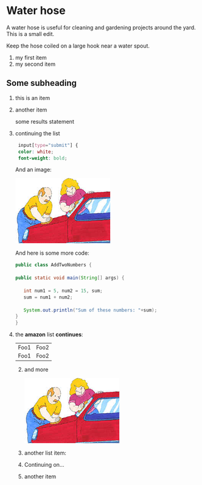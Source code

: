 # Water hose

A water hose is useful for cleaning and gardening projects around the yard. This is a small edit.

Keep the hose coiled on a large hook near a water spout.

<ol>
<li>my first item</li>
<li>my second item</li>
</ol>


<h2 id="someday">Some subheading </h2>

1. this is an item
1. another item
   
   some results statement
   
1. continuing the list

   ```css
    input[type="submit"] {
    color: white;
    font-weight: bold;
   ```

   And an image:
   
   <a href="http://nytimes.com"><img src="../image/carwash.jpg"/></a>    
   
   And here is some more code: 
   
   ```java
   public class AddTwoNumbers {

   public static void main(String[] args) {
        
      int num1 = 5, num2 = 15, sum;
      sum = num1 + num2;

      System.out.println("Sum of these numbers: "+sum);
   }
   }
   ```
1.  the <b>amazon</b> list **continues**:

    <table>
       <tr>
          <td>Foo1</td>
          <td>Foo2</td>
       </tr>
       <tr>
          <td>Foo1</td>
          <td>Foo2</td>
       </tr>
   </table>

2. and more

   ![A beautiful flower](../image/carwash.jpg "Chrysanthemum")

4. another list item:
  
5. Continuing on...
5. another item